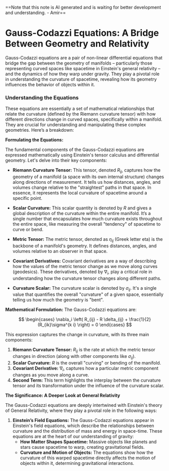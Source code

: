 ==Note that this note is AI generated and is waiting for better development and understanding. - Amir==

# Gauss-Codazzi Equations: A Bridge Between Geometry and Relativity
Gauss-Codazzi equations are a pair of non-linear differential equations that bridge the gap between the geometry of manifolds – particularly those representing curved spaces like spacetime in Einstein's general relativity – and the dynamics of how they warp under gravity.  They play a pivotal role in understanding the curvature of spacetime, revealing how its geometry influences the behavior of objects within it.

### Understanding the Equations 

These equations are essentially a set of mathematical relationships that relate the curvature (defined by the Riemann curvature tensor) with how different directions change in curved spaces, specifically within a manifold.  They are crucial for understanding and manipulating these complex geometries. Here’s a breakdown:

**Formulating the Equations:**

The fundamental components of the Gauss-Codazzi equations are expressed mathematically using Einstein's tensor calculus and differential geometry. Let's delve into their key components:

* **Riemann Curvature Tensor:**  This tensor, denoted $R_{ij}$, captures how the geometry of a manifold (a space with its own internal structure) changes along directions of measurement. It tells us how distances, angles, and volumes change relative to the "straightest" paths in that space. In essence, it represents the local curvature of spacetime around a specific point.

* **Scalar Curvature:**  This scalar quantity is denoted by $R$ and gives a global description of the curvature within the entire manifold. It’s a single number that encapsulates how much curvature exists throughout the entire space, like measuring the overall "tendency" of spacetime to curve or bend.

* **Metric Tensor:** The metric tensor, denoted as  $\eta_{ij}$ (Greek letter eta) is the backbone of a manifold's geometry. It defines distances, angles, and volumes relative to an observer in that space.

* **Covariant Derivatives:** Covariant derivatives are a way of describing how the values of the metric tensor change as we move along curves (geodesics). These derivatives, denoted by $\nabla_i$, play a critical role in understanding how the curvature tensor changes along different paths.

* **Curvature Scalar:** The curvature scalar is denoted by $\sigma_{ij}$.  It's a single value that quantifies the overall "curvature" of a given space, essentially telling us how much the geometry is "bent".

**Mathematical Formulation:** The Gauss-Codazzi equations are:

$$
\begin{cases}
\nabla_i \left(  R_{ij} - R \delta_{ij} + \frac{1}{2}(R_{ik}\sigma^{k i}  \right) = 0
\end{cases} 
$$

This expression captures the change in curvature, with its three main components:

1. **Riemann Curvature Tensor:**  $R_{ij}$ is the rate at which the metric tensor changes in direction (along with other components like $\sigma_{ij}$). 
2. **Scalar Curvature:**  $R$ is the overall "curving" or bending of the manifold.
3. **Covariant Derivative:** $\nabla_i$, captures how a particular metric component changes as you move along a curve.
4. **Second Term:** This term highlights the interplay between the curvature tensor and its transformation under the influence of  the curvature scalar.

**The Significance: A Deeper Look at General Relativity**

The Gauss-Codazzi equations are deeply intertwined with Einstein's theory of General Relativity, where they play a pivotal role in the following ways:

1. **Einstein’s Field Equations:** The Gauss-Codazzi equations appear in Einstein's field equations, which describe the relationships between curvature and the distribution of mass and energy in space-time. These equations are at the heart of our understanding of gravity:
   * **How Matter Shapes Spacetime:**  Massive objects like planets and stars cause spacetime to warp, creating gravitational fields. 
   * **Curvature and Motion of Objects:**  The equations show how the curvature of this warped spacetime directly affects the motion of objects within it, determining gravitational interactions. 
